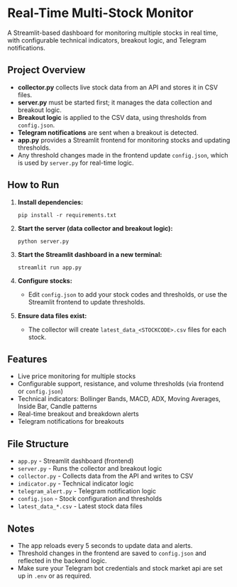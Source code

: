 # Real-Time Multi-Stock Monitor

A Streamlit-based dashboard for monitoring multiple stocks in real time, with configurable technical indicators, breakout logic, and Telegram notifications.

## Project Overview

- **collector.py** collects live stock data from an API and stores it in CSV files.
- **server.py** must be started first; it manages the data collection and breakout logic.
- **Breakout logic** is applied to the CSV data, using thresholds from `config.json`.
- **Telegram notifications** are sent when a breakout is detected.
- **app.py** provides a Streamlit frontend for monitoring stocks and updating thresholds.
- Any threshold changes made in the frontend update `config.json`, which is used by `server.py` for real-time logic.

## How to Run

1. **Install dependencies:**
   ```
   pip install -r requirements.txt
   ```

2. **Start the server (data collector and breakout logic):**
   ```
   python server.py
   ```

3. **Start the Streamlit dashboard in a new terminal:**
   ```
   streamlit run app.py
   ```

4. **Configure stocks:**
   - Edit `config.json` to add your stock codes and thresholds, or use the Streamlit frontend to update thresholds.

5. **Ensure data files exist:**
   - The collector will create `latest_data_<STOCKCODE>.csv` files for each stock.

## Features

- Live price monitoring for multiple stocks
- Configurable support, resistance, and volume thresholds (via frontend or `config.json`)
- Technical indicators: Bollinger Bands, MACD, ADX, Moving Averages, Inside Bar, Candle patterns
- Real-time breakout and breakdown alerts
- Telegram notifications for breakouts

## File Structure

- `app.py` - Streamlit dashboard (frontend)
- `server.py` - Runs the collector and breakout logic
- `collector.py` - Collects data from the API and writes to CSV
- `indicator.py` - Technical indicator logic
- `telegram_alert.py` - Telegram notification logic
- `config.json` - Stock configuration and thresholds
- `latest_data_*.csv` - Latest stock data files

## Notes

- The app reloads every 5 seconds to update data and alerts.
- Threshold changes in the frontend are saved to `config.json` and reflected in the backend logic.
- Make sure your Telegram bot credentials and stock market api are set up in `.env` or as required.

